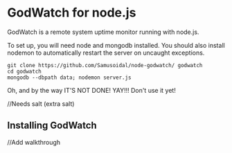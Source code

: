 # GodWatch for node.js

GodWatch is a remote system uptime monitor running with node.js.

To set up, you will need node and mongodb installed. You should also install nodemon to automatically restart the server on uncaught exceptions.

```
git clone https://github.com/Samusoidal/node-godwatch/ godwatch
cd godwatch
mongodb --dbpath data; nodemon server.js
```

Oh, and by the way IT'S NOT DONE! YAY!!!
Don't use it yet!

//Needs salt (extra salt)
  
## Installing GodWatch

//Add walkthrough 
